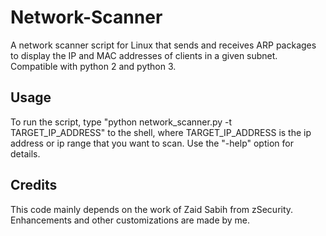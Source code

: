 # Network-Scanner

A network scanner script for Linux that sends and receives ARP packages to display the IP and MAC 
addresses of clients in a given subnet. Compatible with python 2 and python 3. 

## Usage

To run the script, type "python network_scanner.py -t TARGET_IP_ADDRESS" to the shell,
where TARGET_IP_ADDRESS is the ip address or ip range that you want to scan. Use the 
"-help" option for details.

## Credits

This code mainly depends on the work of Zaid Sabih from zSecurity.
Enhancements and other customizations are made by me.
